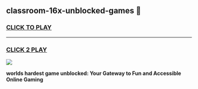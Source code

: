 
## classroom-16x-unblocked-games 👋
<h3>
<a href="https://premium.freeplayer.one?title=classroom-16x-unblocked-games&ref=14F">CLICK TO PLAY</a></h3>
<hr>

<h3>
<a href="https://premium.freeplayer.one?title=classroom-16x-unblocked-games&ref=14F">CLICK 2 PLAY</a>
  
</h3>

<a href="https://premium.freeplayer.one?title=classroom-16x-unblocked-games&ref=12F/"><img src="https://clearcache.store/games.png"></a>


**worlds hardest game unblocked: Your Gateway to Fun and Accessible Online Gaming**
